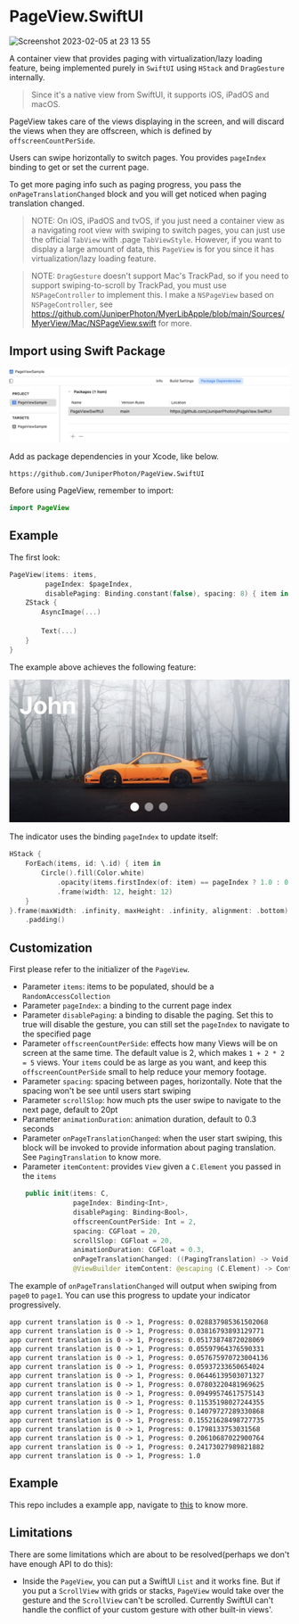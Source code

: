 # PageView.SwiftUI

<img width="969" alt="Screenshot 2023-02-05 at 23 13 55" src="https://user-images.githubusercontent.com/7578386/216827771-515ef235-f476-4795-94a6-f5748f016146.png">

A container view that provides paging  with virtualization/lazy loading feature, being implemented purely in `SwiftUI` using `HStack` and `DragGesture` internally. 

> Since it's a native view from SwiftUI, it supports iOS, iPadOS and macOS.

PageView takes care of the views displaying in the screen, and will discard the views when they are offscreen, which is defined by ``offscreenCountPerSide``.

Users can swipe horizontally to switch pages. You provides ``pageIndex`` binding to get or set the current page.

To get more paging info such as paging progress, you pass the ``onPageTranslationChanged`` block and you will get noticed when paging translation changed.

> NOTE: On iOS, iPadOS and tvOS, if you just need a container view as a navigating root view with swiping to switch pages, you can just use the official ``TabView`` with .page `TabViewStyle`. However, if you want to display a large amount of data, this ``PageView`` is for you since it has virtualization/lazy loading feature.

> NOTE: `DragGesture` doesn't support Mac's TrackPad, so if you need to support swiping-to-scroll by TrackPad, you must use `NSPageController` to implement this. I make a `NSPageView` based on `NSPageController`, see https://github.com/JuniperPhoton/MyerLibApple/blob/main/Sources/MyerView/Mac/NSPageView.swift for more.

## Import using Swift Package

![](./Doc/xcode-setup.jpg)

Add as package dependencies in your Xcode, like below.

```
https://github.com/JuniperPhoton/PageView.SwiftUI
```

Before using PageView, remember to import: 

```swift
import PageView
```

## Example

The first look:

```swift
PageView(items: items,
         pageIndex: $pageIndex,
         disablePaging: Binding.constant(false), spacing: 8) { item in
    ZStack {
        AsyncImage(...)
        
        Text(...)
    }
}
```

The example above achieves the following feature:

![](./Doc/preview-banner.jpg)

The indicator uses the binding `pageIndex` to update itself:

```swift
HStack {
    ForEach(items, id: \.id) { item in
        Circle().fill(Color.white)
            .opacity(items.firstIndex(of: item) == pageIndex ? 1.0 : 0.5)
            .frame(width: 12, height: 12)
    }
}.frame(maxWidth: .infinity, maxHeight: .infinity, alignment: .bottom)
    .padding()
```

## Customization 

First please refer to the initializer of the ``PageView``.

- Parameter `items`: items to be populated, should be a ``RandomAccessCollection``
- Parameter `pageIndex`: a binding to the current page index
- Parameter `disablePaging`: a binding to disable the paging. Set this to true will disable the gesture, you can still set the ``pageIndex`` to navigate to the specified page
- Parameter `offscreenCountPerSide`: effects how many Views will be on screen at the same time. The default value is 2, which makes ``1 + 2 * 2 = 5`` views. Your ``items`` could be as large as you want, and keep this ``offscreenCountPerSide`` small to help reduce your memory footage.
- Parameter `spacing`: spacing between pages, horizontally. Note that the spacing won't be see until users start swiping
- Parameter `scrollSlop`: how much pts the user swipe to navigate to the next page, default to 20pt
- Parameter `animationDuration`: animation duration, default to 0.3 seconds
- Parameter `onPageTranslationChanged`: when the user start swiping, this block will be invoked to provide information about paging translation. See ``PagingTranslation`` to know more.
- Parameter `itemContent`: provides ``View`` given a ``C.Element`` you passed in the ``items``

```swift
    public init(items: C,
                pageIndex: Binding<Int>,
                disablePaging: Binding<Bool>,
                offscreenCountPerSide: Int = 2,
                spacing: CGFloat = 20,
                scrollSlop: CGFloat = 20,
                animationDuration: CGFloat = 0.3,
                onPageTranslationChanged: ((PagingTranslation) -> Void)? = nil,
                @ViewBuilder itemContent: @escaping (C.Element) -> Content)
```

The example of `onPageTranslationChanged` will output when swiping from `page0` to `page1`. You can use this progress to update your indicator progressively.

```
app current translation is 0 -> 1, Progress: 0.028837985361502068
app current translation is 0 -> 1, Progress: 0.03816793893129771
app current translation is 0 -> 1, Progress: 0.05173874872028069
app current translation is 0 -> 1, Progress: 0.05597964376590331
app current translation is 0 -> 1, Progress: 0.057675970723004136
app current translation is 0 -> 1, Progress: 0.05937233650654024
app current translation is 0 -> 1, Progress: 0.06446139503071327
app current translation is 0 -> 1, Progress: 0.07803220481969625
app current translation is 0 -> 1, Progress: 0.09499574617575143
app current translation is 0 -> 1, Progress: 0.11535198027244355
app current translation is 0 -> 1, Progress: 0.14079727289330868
app current translation is 0 -> 1, Progress: 0.15521628498727735
app current translation is 0 -> 1, Progress: 0.1798133753031568
app current translation is 0 -> 1, Progress: 0.20610687022900764
app current translation is 0 -> 1, Progress: 0.24173027989821882
app current translation is 0 -> 1, Progress: 1.0
```

## Example

This repo includes a example app, navigate to [this](https://github.com/JuniperPhoton/PageView.SwiftUI/tree/main/PageViewSample) to know more.

## Limitations

There are some limitations which are about to be resolved(perhaps we don't have enough API to do this):
- Inside the ``PageView``, you can put a SwiftUI ``List`` and it works fine. But if you put a ``ScrollView`` with grids or stacks, ``PageView`` would take over the gesture and the ``ScrollView`` can't be scrolled. Currently SwiftUI can't handle the conflict of your custom gesture with other built-in views'.
